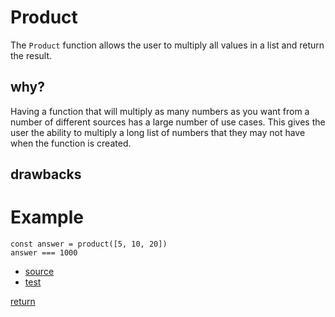 # Product

 The `Product` function allows the user to multiply all values in a list and return the result.

## why?

Having a function that will multiply as many numbers as you want from a number of different sources has a large number of use cases. This gives the user the ability to multiply a long list of numbers that they may not have when the function is created.

## drawbacks

# Example

```
const answer = product([5, 10, 20])
answer === 1000
```
- [source](./index.js)
- [test](./test.js)

[return](../../../README.md#math)
